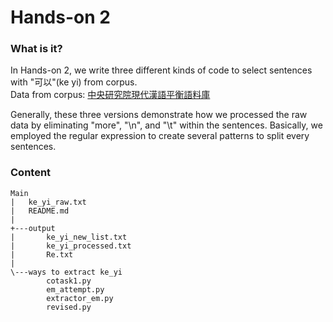 # Hands-on 2

### What is it?
In Hands-on 2, we write three different kinds of code to select sentences with "可以"(ke yi) from corpus.  
Data from corpus: [中央研究院現代漢語平衡語料庫](https://asbc.iis.sinica.edu.tw/)

Generally, these three versions demonstrate how we processed the raw data by eliminating "more", "\n", and "\t" within the sentences. Basically, we employed the regular expression to create several patterns to split every sentences.


### Content
```
Main
|   ke_yi_raw.txt
|   README.md
|   
+---output
|       ke_yi_new_list.txt
|       ke_yi_processed.txt
|       Re.txt
|       
\---ways to extract ke_yi
        cotask1.py
        em_attempt.py
        extractor_em.py
        revised.py
        
        
